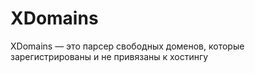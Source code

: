 # XDomains
XDomains — это парсер свободных доменов, которые зарегистрированы и не привязаны к хостингу
